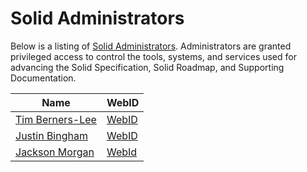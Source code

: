 # Solid Administrators

Below is a listing of [Solid Administrators](README.md#administration). Administrators are granted privileged access to control the tools, systems, and services used for advancing the Solid Specification, Solid Roadmap, and Supporting Documentation.

| Name      | WebID      |
| --------- | ---------- |
| [Tim Berners-Lee](https://github.com/timbl)     | [WebID](https://www.w3.org/People/Berners-Lee/card#i)    |
| [Justin Bingham](https://github.com/justinwb)   | [WebID](https://justin.inrupt.net/profile/card#me)       |
| [Jackson Morgan](https://github.com/jaxoncreed) | [WebId](https://jackson.solid.community/profile/card#me) |
